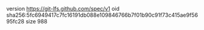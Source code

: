 version https://git-lfs.github.com/spec/v1
oid sha256:5fc6949417c7fc16191db088e109846766b7f01b90c91f73c415ae9f5695fc28
size 988
